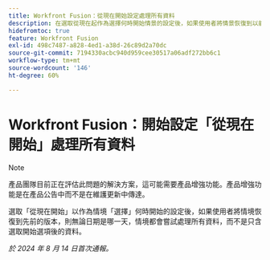 ```yaml
---
title: Workfront Fusion：從現在開始設定處理所有資料
description: 在選取從現在起作為選擇何時開始情景的設定後，如果使用者將情景恢復到以前的版本，則它將嘗試處理所有資料，而不管日期如何，而不是僅包括開始選項選取後的資料。
hidefromtoc: true
feature: Workfront Fusion
exl-id: 498c7487-a828-4ed1-a38d-26c89d2a70dc
source-git-commit: 7194330acbc940d959cee30517a06adf272bb6c1
workflow-type: tm+mt
source-wordcount: '146'
ht-degree: 60%

---
```


# Workfront Fusion：開始設定「從現在開始」處理所有資料

>[!NOTE]
>
>產品團隊目前正在評估此問題的解決方案，這可能需要產品增強功能。產品增強功能是在產品公告中而不是在維護更新中傳達。

選取「從現在開始」以作為情境「選擇」何時開始的設定後，如果使用者將情境恢復到先前的版本，則無論日期是哪一天，情境都會嘗試處理所有資料，而不是只含選取開始選項後的資料。

_於 2024 年 8 月 14 日首次通報。_
